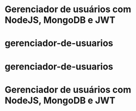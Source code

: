 # Gerenciador de usuários com NodeJS, MongoDB e JWT
# gerenciador-de-usuarios
# gerenciador-de-usuarios
# Gerenciador de usuários com NodeJS, MongoDB e JWT

